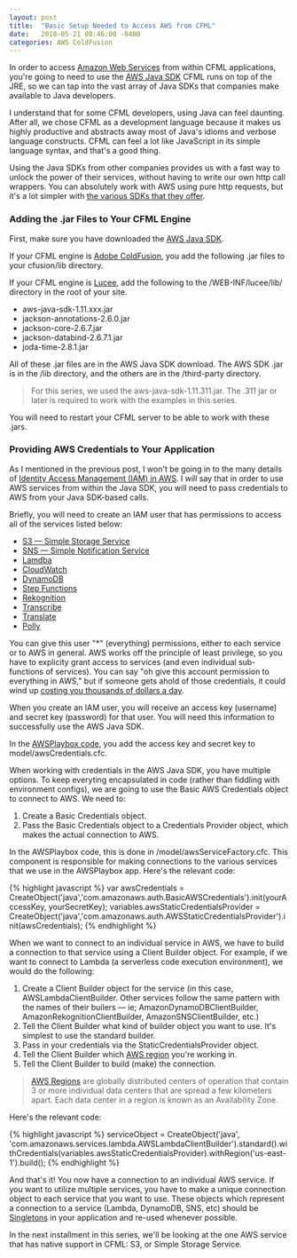 ```yaml
---
layout: post
title:  "Basic Setup Needed to Access AWS from CFML"
date:   2018-05-21 08:46:00 -0400
categories: AWS ColdFusion
---
```


In order to access [Amazon Web Services](https://aws.amazon.com/) from within CFML applications, you're going to need to use the [AWS Java SDK](https://aws.amazon.com/sdk-for-java/) CFML runs on top of the JRE, so we can tap into the vast array of Java SDKs that companies make available to Java developers.

I understand that for some CFML developers, using Java can feel daunting. After all, we chose CFML as a development language because it makes us highly productive and abstracts away most of Java's idioms and verbose language constructs. CFML can feel a lot like JavaScript in its simple language syntax, and that's a good thing.

Using the Java SDKs from other companies provides us with a fast way to unlock the power of their services, without having to write our own http call wrappers. You can absolutely work with AWS using pure http requests, but it's a lot simpler with [the various SDKs that they offer](https://aws.amazon.com/tools/). 

### Adding the .jar Files to Your CFML Engine

First, make sure you have downloaded the [AWS Java SDK](https://aws.amazon.com/sdk-for-java/).

If your CFML engine is [Adobe ColdFusion](https://www.adobe.com/products/coldfusion-family.html), you add the following .jar files to your cfusion/lib directory.

If your CFML engine is [Lucee](http://lucee.org), add the following to the /WEB-INF/lucee/lib/ directory in the root of your site.

- aws-java-sdk-1.11.xxx.jar
- jackson-annotations-2.6.0.jar
- jackson-core-2.6.7.jar
- jackson-databind-2.6.7.1.jar
- joda-time-2.8.1.jar

All of these .jar files are in the AWS Java SDK download. The AWS SDK .jar is in the /lib directory, and the others are in the /third-party directory.

> For this series, we used the aws-java-sdk-1.11.311.jar. The .311 jar or later is required to work with the examples in this series.

You will need to restart your CFML server to be able to work with these .jars.

### Providing AWS Credentials to Your Application

As I mentioned in the previous post, I won't be going in to the many details of [Identity Access Management (IAM) in AWS](https://aws.amazon.com/documentation/iam/). I *will* say that in order to use AWS services from within the Java SDK, you will need to pass credentials to AWS from your Java SDK-based calls.

Briefly, you will need to create an IAM user that has permissions to access all of the services listed below:

- [S3 &mdash; Simple Storage Service](https://aws.amazon.com/s3/)
- [SNS &mdash; Simple Notification Service](https://aws.amazon.com/sns/)
- [Lamdba](https://aws.amazon.com/lambda/)
- [CloudWatch](https://aws.amazon.com/cloudwatch/)
- [DynamoDB](https://aws.amazon.com/dynamodb/)
- [Step Functions](https://aws.amazon.com/step-functions/)
- [Rekognition](https://aws.amazon.com/rekognition/)
- [Transcribe](https://aws.amazon.com/transcribe/)
- [Translate](https://aws.amazon.com/translate/)
- [Polly](https://aws.amazon.com/polly/)

You can give this user "*" (everything) permissions, either to each service or to AWS in general. AWS works off the principle of least privilege, so you have to explicity grant access to services (and even individual sub-functions of services). You can say "oh give this account permission to everything in AWS," but if someone gets ahold of those credentials, it could wind up [costing you thousands of dollars a day](https://wptavern.com/ryan-hellyers-aws-nightmare-leaked-access-keys-result-in-a-6000-bill-overnight).

When you create an IAM user, you will receive an access key (username) and secret key (password) for that user. You will need this information to successfully use the AWS Java SDK.

In the [AWSPlaybox code](https://github.com/brianklaas/awsplaybox/), you add the access key and secret key to model/awsCredentials.cfc.

When working with credentials in the AWS Java SDK, you have multiple options. To keep everyting encapsulated in code (rather than fiddling with environment configs), we are going to use the Basic AWS Credentials object to connect to AWS. We need to:

1. Create a Basic Credentials object. 
2. Pass the Basic Credentials object to a Credentials Provider object, which makes the actual connection to AWS.

In the AWSPlaybox code, this is done in /model/awsServiceFactory.cfc. This component is responsible for making connections to the various services that we use in the AWSPlaybox app. Here's the relevant code:

{% highlight javascript %}
var awsCredentials = CreateObject('java','com.amazonaws.auth.BasicAWSCredentials').init(yourAccessKey, yourSecretKey);
variables.awsStaticCredentialsProvider = CreateObject('java','com.amazonaws.auth.AWSStaticCredentialsProvider').init(awsCredentials);
{% endhighlight %}

When we want to connect to an individual service in AWS, we have to build a connection to that service using a Client Builder object. For example, if we want to connect to Lambda (a serverless code execution environment), we would do the following:

1. Create a Client Builder object for the service (in this case, AWSLambdaClientBuilder. Other services follow the same pattern with the names of their builers &mdash; ie; AmazonDynamoDBClientBuilder, AmazonRekognitionClientBuilder, AmazonSNSClientBuilder, etc.)
2. Tell the Client Builder what kind of builder object you want to use. It's simplest to use the standard builder.
3. Pass in your credentials via the StaticCredentialsProvider object.
4. Tell the Client Builder which [AWS region](https://docs.aws.amazon.com/general/latest/gr/rande.html) you're working in.
5. Tell the Client Builder to build (make) the connection.

> [AWS Regions](https://aws.amazon.com/about-aws/global-infrastructure/) are globally distributed centers of operation that contain 3 or more individual data centers that are spread a few kilometers apart. Each data center in a region is known as an Availability Zone.

Here's the relevant code:

{% highlight javascript %}
serviceObject = CreateObject('java', 'com.amazonaws.services.lambda.AWSLambdaClientBuilder').standard().withCredentials(variables.awsStaticCredentialsProvider).withRegion('us-east-1').build();
{% endhighlight %}

And that's it! You now have a connection to an individual AWS service. If you want to utilize multiple services, you have to make a unique connection object to each service that you want to use. These objects which represent a connection to a service (Lambda, DynamoDB, SNS, etc) should be [Singletons](https://en.wikipedia.org/wiki/Singleton_pattern) in your application and re-used whenever possible.

In the next installment in this series, we'll be looking at the one AWS service that has native support in CFML: S3, or Simple Storage Service.